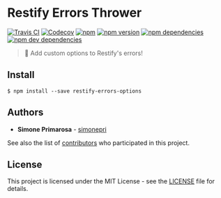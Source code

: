 # Restify Errors Thrower
[![Travis CI](https://travis-ci.org/simonepri/restify-errors-options.svg?branch=master)](https://travis-ci.org/simonepri/restify-errors-options) [![Codecov](https://img.shields.io/codecov/c/github/simonepri/restify-errors-options/master.svg)](https://codecov.io/gh/simonepri/restify-errors-options) [![npm](https://img.shields.io/npm/dm/restify-errors-options.svg)](https://www.npmjs.com/package/restify-errors-options) [![npm version](https://img.shields.io/npm/v/restify-errors-options.svg)](https://www.npmjs.com/package/restify-errors-options) [![npm dependencies](https://david-dm.org/simonepri/restify-errors-options.svg)](https://david-dm.org/simonepri/restify-errors-options) [![npm dev dependencies](https://david-dm.org/simonepri/restify-errors-options/dev-status.svg)](https://david-dm.org/simonepri/restify-errors-options#info=devDependencies)
> 🔧 Add custom options to Restify's errors!


## Install

```
$ npm install --save restify-errors-options
```

## Authors
* **Simone Primarosa** - [simonepri](https://github.com/simonepri)

See also the list of [contributors](https://github.com/simonepri/restify-errors-options/contributors) who participated in this project.

## License
This project is licensed under the MIT License - see the [LICENSE](LICENSE) file for details.
